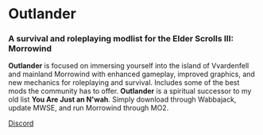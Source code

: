 # Outlander
### A survival and roleplaying modlist for the Elder Scrolls III: Morrowind
**Outlander** is focused on immersing yourself into the island of Vvardenfell and mainland Morrowind with enhanced gameplay, improved graphics, and new mechanics for roleplaying and survival. Includes some of the best mods the community has to offer. **Outlander** is a spiritual successor to my old list **You Are Just an N'wah**. Simply download through Wabbajack, update MWSE, and run Morrowind through MO2.

[Discord](https://discord.gg/6wusMF6)
